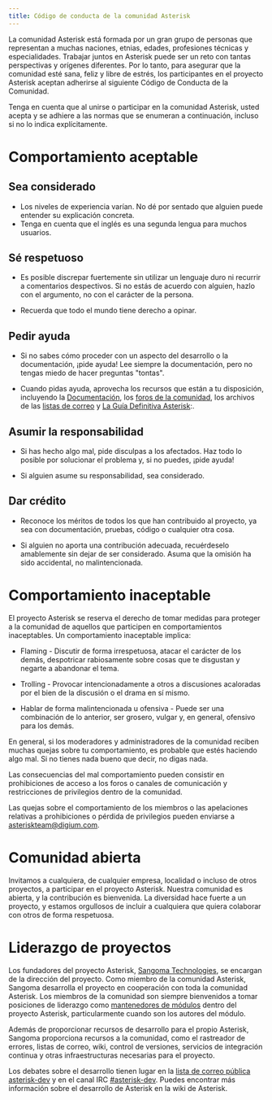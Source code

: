 ```yaml
---
title: Código de conducta de la comunidad Asterisk
---
```


La comunidad Asterisk está formada por un gran grupo de personas que representan a muchas naciones, etnias, edades, profesiones técnicas y especialidades. Trabajar juntos en Asterisk puede ser un reto con tantas perspectivas y orígenes diferentes. Por lo tanto, para asegurar que la comunidad esté sana, feliz y libre de estrés, los participantes en el proyecto Asterisk aceptan adherirse al siguiente Código de Conducta de la Comunidad.

Tenga en cuenta que al unirse o participar en la comunidad Asterisk, usted acepta y se adhiere a las normas que se enumeran a continuación, incluso si no lo indica explícitamente.

Comportamiento aceptable
========================

Sea considerado
---------------

* Los niveles de experiencia varían. No dé por sentado que alguien puede entender su explicación concreta.
* Tenga en cuenta que el inglés es una segunda lengua para muchos usuarios.

Sé respetuoso
-------------

* Es posible discrepar fuertemente sin utilizar un lenguaje duro ni recurrir a comentarios despectivos. Si no estás de acuerdo con 
alguien, hazlo con el argumento, no con el carácter de la persona.

* Recuerda que todo el mundo tiene derecho a opinar.

Pedir ayuda
-----------

* Si no sabes cómo proceder con un aspecto del desarrollo o la documentación, ¡pide ayuda! Lee siempre la documentación, pero no tengas miedo de hacer preguntas "tontas".

* Cuando pidas ayuda, aprovecha los recursos que están a tu disposición, incluyendo la [Documentación](https://docs.asterisk.org/), los [foros de la comunidad](https://community.asterisk.org/), los archivos de las [listas de correo](http://lists.digium.com/mailman/listinfo/) y  [La Guía Definitiva Asterisk](http://asteriskdocs.org/):.

Asumir la responsabilidad
-------------------------

* Si has hecho algo mal, pide disculpas a los afectados. Haz todo lo posible por solucionar el problema y, si no puedes, ¡pide ayuda!

* Si alguien asume su responsabilidad, sea considerado.

Dar crédito
-----------

* Reconoce los méritos de todos los que han contribuido al proyecto, ya sea con documentación, pruebas, código o cualquier otra cosa.

* Si alguien no aporta una contribución adecuada, recuérdeselo amablemente sin dejar de ser considerado. Asuma que la omisión ha sido accidental, no malintencionada.


Comportamiento inaceptable
==========================

El proyecto Asterisk se reserva el derecho de tomar medidas para proteger a la comunidad de aquellos que participen en comportamientos inaceptables. Un comportamiento inaceptable implica:

* Flaming - Discutir de forma irrespetuosa, atacar el carácter de los demás, despotricar rabiosamente sobre cosas que te disgustan y negarte a abandonar el tema.

* Trolling - Provocar intencionadamente a otros a discusiones acaloradas por el bien de la discusión o el drama en sí mismo.

* Hablar de forma malintencionada u ofensiva - Puede ser una combinación de lo anterior, ser grosero, vulgar y, en general, ofensivo para los demás.

En general, si los moderadores y administradores de la comunidad reciben muchas quejas sobre tu comportamiento, es probable que estés haciendo algo mal. Si no tienes nada bueno que decir, no digas nada.

Las consecuencias del mal comportamiento pueden consistir en prohibiciones de acceso a los foros o canales de comunicación y restricciones de privilegios dentro de la comunidad.

Las quejas sobre el comportamiento de los miembros o las apelaciones relativas a prohibiciones o pérdida de privilegios pueden enviarse a [asteriskteam@digium.com](mailto:asteriskteam@digium.com).

Comunidad abierta
=================

Invitamos a cualquiera, de cualquier empresa, localidad o incluso de otros proyectos, a participar en el proyecto Asterisk. Nuestra comunidad es abierta, y la contribución es bienvenida. La diversidad hace fuerte a un proyecto, y estamos orgullosos de incluir a cualquiera que quiera colaborar con otros de forma respetuosa.

Liderazgo de proyectos
======================

Los fundadores del proyecto Asterisk, [Sangoma Technologies](https://www.sangoma.com/open-source/), se encargan de la dirección del proyecto. Como miembro de la comunidad Asterisk, Sangoma desarrolla el proyecto en cooperación con toda la comunidad Asterisk. Los miembros de la comunidad son siempre bienvenidos a tomar posiciones de liderazgo como [mantenedores de módulos](https://docs.asterisk.org/Development/Asterisk-Open-Source-Maintainers) dentro del proyecto Asterisk, particularmente cuando son los autores del módulo.


Además de proporcionar recursos de desarrollo para el propio Asterisk, Sangoma proporciona recursos a la comunidad, como el rastreador de errores, listas de correo, wiki, control de versiones, servicios de integración continua y otras infraestructuras necesarias para el proyecto.

Los debates sobre el desarrollo tienen lugar en la [lista de correo pública asterisk-dev](https://groups.io/g/asterisk-dev) y en el canal IRC [#asterisk-dev](https://libera.chat/). Puedes encontrar más información sobre el desarrollo de Asterisk en la wiki de Asterisk.

















